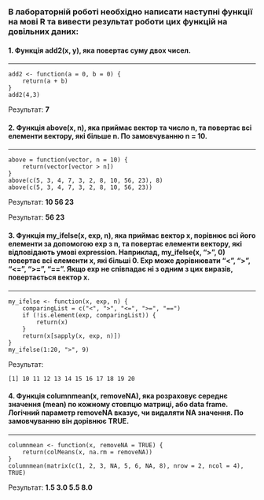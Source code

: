 ### В лабораторній роботі необхідно написати наступні функції на мові R та вивести результат роботи цих функцій на довільних даних:
#### 1.	Функція add2(x, y), яка повертає суму двох чисел.
---
```{r}
add2 <- function(a = 0, b = 0) {
    return(a + b)
}
add2(4,3)
```
Результат: **7**

#### 2. Функція above(x, n), яка приймає вектор та число n, та повертає всі елементи вектору, які більше n. По замовчуванню n = 10.
---
```{r}
above = function(vector, n = 10) {
    return(vector[vector > n])
}
above(c(5, 3, 4, 7, 3, 2, 8, 10, 56, 23), 8)
above(c(5, 3, 4, 7, 3, 2, 8, 10, 56, 23))
```

Результат: **10 56 23**

Результат: **56 23**
#### 3.	Функція my_ifelse(x, exp, n), яка приймає вектор x, порівнює всі його елементи за допомогою exp з n, та повертає елементи вектору, які відповідають умові expression. Наприклад, my_ifelse(x, “>”, 0) повертає всі елементи x, які більші 0. Exp може дорівнювати “<”, “>”, “<=”, “>=”, “==”. Якщо exp не співпадає ні з одним з цих виразів, повертається вектор x.
---
```{r}
my_ifelse <- function(x, exp, n) {
    comparingList = c("<", ">", "<=", ">=", "==")
    if (!is.element(exp, comparingList)) {
        return(x)
    }
    return(x[sapply(x, exp, n)])
}
my_ifelse(1:20, ">", 9)
```
Результат:
```{r}
[1] 10 11 12 13 14 15 16 17 18 19 20
```
#### 4.	Функція columnmean(x, removeNA), яка розраховує середнє значення (mean) по кожному стовпцю матриці, або data frame. Логічний параметр removeNA вказує, чи видаляти NA значення. По замовчуванню він дорівнює TRUE.
---
```{r}
columnmean <- function(x, removeNA = TRUE) {
    return(colMeans(x, na.rm = removeNA))
}
columnmean(matrix(c(1, 2, 3, NA, 5, 6, NA, 8), nrow = 2, ncol = 4), TRUE)
```
Результат: **1.5 3.0 5.5 8.0**

